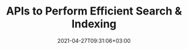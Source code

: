 ---
############################# Static ############################
layout: "product"
date: 2021-04-27T09:31:06+03:00
draft: false

############################# Head ############################
head_title: ".NET & Java Documents Searching Library | Perform Text Search & Index Operations"
head_description: "Document Search APIs native to C# .NET & Java. Gain data insights by smartly indexing. Perform simple & advanced search on documents of various formats."

############################# Header ############################
title: "APIs to Perform Efficient Search & Indexing"
description: "Deliver applications with the ability to perform simple, boolean, RegEx, fuzzy & advanced search operations along with indexing."

############################# APIs ###############################
apis:
  enable: true

  api:
    # api loop
    - title: "GroupDocs.Search On Premise APIs Include"
      
      api_product:
        # api_product loop
        - link: "https://products.groupdocs.com/search/net/"
          img_alt: "GroupDocs.Search for .NET"
          image: "https://www.groupdocs.cloud/templates/groupdocs/images/product-logos/groupdocs-search-net.png"
          product: "GroupDocs.Search for"
          platform: ".NET"
          content: "Native .NET APIs for Windows Forms, ASP.NET, WPF, WCF & other .NET Framework based applications."

        # api_product loop
        - link: "https://products.groupdocs.com/search/java/"
          img_alt: "GroupDocs.Search for Java"
          image: "https://www.groupdocs.cloud/templates/groupdocs/images/product-logos/groupdocs-search-java.png"
          product: "GroupDocs.Search for"
          platform: "Java"
          content: "Native Java APIs for the Desktop, Web & other Java SE or EE based applications."

############################# Back to top ###############################
back_to_top:
  enable: true
---